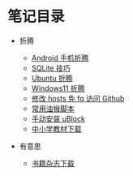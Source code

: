 # 笔记目录

- 折腾

  - [Android 手机折腾](./article/note-android-z-turn.md)
  - [SQLite 技巧](./article/note-sqlite-howto.md)
  - [Ubuntu 折腾](./article/note-ubuntu-z-turn.md)
  - [Windows11 折腾](./article/note-windows-11-z-turn.md)
  - [修改 hosts 免 fq 访问 Github](./article/note-github-hosts.md)
  - [常用油猴脚本](./article/note-tampermonkey.md)
  - [手动安装 uBlock](./article/note-ublock-firefox.md)
  - [中小学教材下载](./article/note-textbook-download.md)

- 有意思
  - [书籍杂志下载](./article/note-book-magazine.md)
